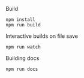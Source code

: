 Build

    npm install
    npm run build

Interactive builds on file save

    npm run watch

Building docs
 
    npm run docs